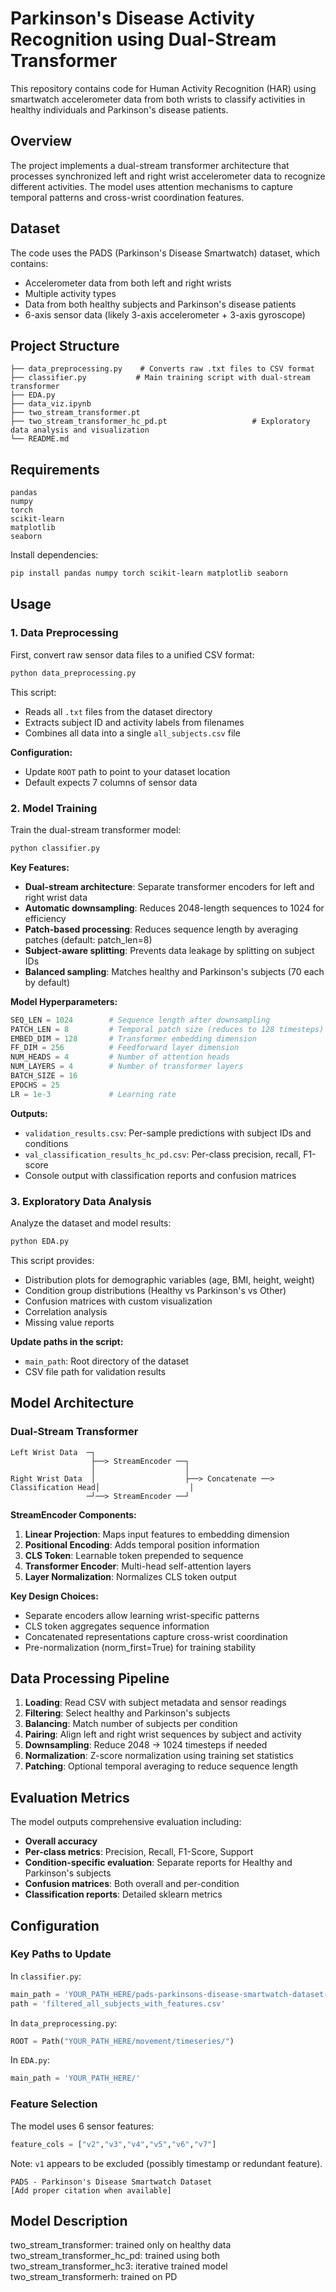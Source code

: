 # Parkinson's Disease Activity Recognition using Dual-Stream Transformer

This repository contains code for Human Activity Recognition (HAR) using smartwatch accelerometer data from both wrists to classify activities in healthy individuals and Parkinson's disease patients.

## Overview

The project implements a dual-stream transformer architecture that processes synchronized left and right wrist accelerometer data to recognize different activities. The model uses attention mechanisms to capture temporal patterns and cross-wrist coordination features.

## Dataset

The code uses the PADS (Parkinson's Disease Smartwatch) dataset, which contains:
- Accelerometer data from both left and right wrists
- Multiple activity types
- Data from both healthy subjects and Parkinson's disease patients
- 6-axis sensor data (likely 3-axis accelerometer + 3-axis gyroscope)

## Project Structure
```
├── data_preprocessing.py    # Converts raw .txt files to CSV format
├── classifier.py           # Main training script with dual-stream transformer
├── EDA.py
├── data_viz.ipynb
├── two_stream_transformer.pt
├── two_stream_transformer_hc_pd.pt                   # Exploratory data analysis and visualization
└── README.md
```


## Requirements
```
pandas
numpy
torch
scikit-learn
matplotlib
seaborn
```

Install dependencies:
```bash
pip install pandas numpy torch scikit-learn matplotlib seaborn
```

## Usage

### 1. Data Preprocessing

First, convert raw sensor data files to a unified CSV format:
```python
python data_preprocessing.py
```

This script:
- Reads all `.txt` files from the dataset directory
- Extracts subject ID and activity labels from filenames
- Combines all data into a single `all_subjects.csv` file

**Configuration:**
- Update `ROOT` path to point to your dataset location
- Default expects 7 columns of sensor data

### 2. Model Training

Train the dual-stream transformer model:
```python
python classifier.py
```

**Key Features:**
- **Dual-stream architecture**: Separate transformer encoders for left and right wrist data
- **Automatic downsampling**: Reduces 2048-length sequences to 1024 for efficiency
- **Patch-based processing**: Reduces sequence length by averaging patches (default: patch_len=8)
- **Subject-aware splitting**: Prevents data leakage by splitting on subject IDs
- **Balanced sampling**: Matches healthy and Parkinson's subjects (70 each by default)

**Model Hyperparameters:**
```python
SEQ_LEN = 1024        # Sequence length after downsampling
PATCH_LEN = 8         # Temporal patch size (reduces to 128 timesteps)
EMBED_DIM = 128       # Transformer embedding dimension
FF_DIM = 256          # Feedforward layer dimension
NUM_HEADS = 4         # Number of attention heads
NUM_LAYERS = 4        # Number of transformer layers
BATCH_SIZE = 16
EPOCHS = 25
LR = 1e-3             # Learning rate
```

**Outputs:**
- `validation_results.csv`: Per-sample predictions with subject IDs and conditions
- `val_classification_results_hc_pd.csv`: Per-class precision, recall, F1-score
- Console output with classification reports and confusion matrices

### 3. Exploratory Data Analysis

Analyze the dataset and model results:
```python
python EDA.py
```

This script provides:
- Distribution plots for demographic variables (age, BMI, height, weight)
- Condition group distributions (Healthy vs Parkinson's vs Other)
- Confusion matrices with custom visualization
- Correlation analysis
- Missing value reports

**Update paths in the script:**
- `main_path`: Root directory of the dataset
- CSV file path for validation results

## Model Architecture

### Dual-Stream Transformer
```
Left Wrist Data  ─┐
                  ├──> StreamEncoder ──┐
                  │                    │
Right Wrist Data  │                    ├──> Concatenate ──> Classification Head│                    │
                 ─┘──> StreamEncoder ──┘
```

**StreamEncoder Components:**
1. **Linear Projection**: Maps input features to embedding dimension
2. **Positional Encoding**: Adds temporal position information
3. **CLS Token**: Learnable token prepended to sequence
4. **Transformer Encoder**: Multi-head self-attention layers
5. **Layer Normalization**: Normalizes CLS token output

**Key Design Choices:**
- Separate encoders allow learning wrist-specific patterns
- CLS token aggregates sequence information
- Concatenated representations capture cross-wrist coordination
- Pre-normalization (norm_first=True) for training stability

## Data Processing Pipeline

1. **Loading**: Read CSV with subject metadata and sensor readings
2. **Filtering**: Select healthy and Parkinson's subjects
3. **Balancing**: Match number of subjects per condition
4. **Pairing**: Align left and right wrist sequences by subject and activity
5. **Downsampling**: Reduce 2048 → 1024 timesteps if needed
6. **Normalization**: Z-score normalization using training set statistics
7. **Patching**: Optional temporal averaging to reduce sequence length

## Evaluation Metrics

The model outputs comprehensive evaluation including:
- **Overall accuracy**
- **Per-class metrics**: Precision, Recall, F1-Score, Support
- **Condition-specific evaluation**: Separate reports for Healthy and Parkinson's subjects
- **Confusion matrices**: Both overall and per-condition
- **Classification reports**: Detailed sklearn metrics

## Configuration

### Key Paths to Update

In `classifier.py`:
```python
main_path = 'YOUR_PATH_HERE/pads-parkinsons-disease-smartwatch-dataset-1.0.0/'
path = 'filtered_all_subjects_with_features.csv'
```

In `data_preprocessing.py`:
```python
ROOT = Path("YOUR_PATH_HERE/movement/timeseries/")
```

In `EDA.py`:
```python
main_path = 'YOUR_PATH_HERE/'
```

### Feature Selection

The model uses 6 sensor features:
```python
feature_cols = ["v2","v3","v4","v5","v6","v7"]
```

Note: `v1` appears to be excluded (possibly timestamp or redundant feature).


```
PADS - Parkinson's Disease Smartwatch Dataset
[Add proper citation when available]
```

## Model Description

two_stream_transformer: trained only on healthy data
two_stream_transformer_hc_pd: trained using both
two_stream_transformer_hc3: iterative trained model
two_stream_transformerh: trained on PD

